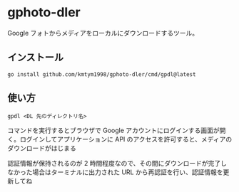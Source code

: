# gphoto-dler

Google フォトからメディアをローカルにダウンロードするツール。

## インストール

```
go install github.com/kmtym1998/gphoto-dler/cmd/gpdl@latest
```

## 使い方

```
gpdl <DL 先のディレクトリ名>
```

コマンドを実行するとブラウザで Google アカウントにログインする画面が開く。ログインしてアプリケーションに API のアクセスを許可すると、メディアのダウンロードがはじまる

認証情報が保持されるのが 2 時間程度なので、その間にダウンロードが完了しなかった場合はターミナルに出力された URL から再認証を行い、認証情報を更新してね
